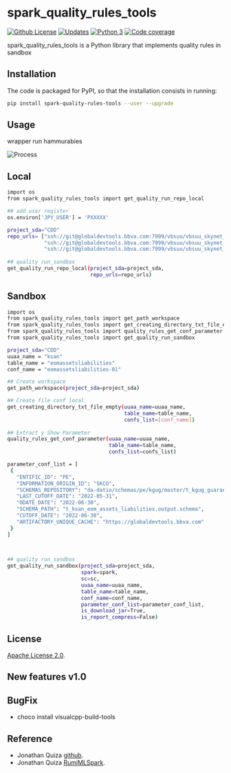 # spark_quality_rules_tools

[![Github License](https://img.shields.io/badge/License-Apache%202.0-blue.svg)](https://opensource.org/licenses/Apache-2.0)
[![Updates](https://pyup.io/repos/github/woctezuma/google-colab-transfer/shield.svg)](pyup)
[![Python 3](https://pyup.io/repos/github/woctezuma/google-colab-transfer/python-3-shield.svg)](pyup)
[![Code coverage](https://codecov.io/gh/woctezuma/google-colab-transfer/branch/master/graph/badge.svg)](codecov)

spark_quality_rules_tools is a Python library that implements quality rules in sandbox

## Installation

The code is packaged for PyPI, so that the installation consists in running:

```sh
pip install spark-quality-rules-tools --user --upgrade
```

## Usage

wrapper run hammurabies

![Process](./spark_quality_rules_tools/utils/external/folder_process.png)

## Local

```sh
import os
from spark_quality_rules_tools import get_quality_run_repo_local

## add user register
os.environ['JPY_USER'] = 'PXXXXX'

project_sda="CDD"
repo_urls= ["ssh://git@globaldevtools.bbva.com:7999/vbsuu/vbsuu_skynet_products_services_administration.git",
            "ssh://git@globaldevtools.bbva.com:7999/vbsuu/vbsuu_skynet_xdkq.git",
            "ssh://git@globaldevtools.bbva.com:7999/vbsuu/vbsuu_skynet_risk.git"]
            
## quality run_sandbox
get_quality_run_repo_local(project_sda=project_sda,
                           repo_urls=repo_urls)

```

## Sandbox

```sh
import os
from spark_quality_rules_tools import get_path_workspace
from spark_quality_rules_tools import get_creating_directory_txt_file_empty
from spark_quality_rules_tools import quality_rules_get_conf_parameter
from spark_quality_rules_tools import get_quality_run_sandbox

project_sda="CDD"
uuaa_name = "ksan"
table_name = "eomassetsliabilities"
conf_name = "eomassetsliabilities-01"

## Create workspace
get_path_workspace(project_sda=project_sda)

## Create file conf local
get_creating_directory_txt_file_empty(uuaa_name=uuaa_name,
                                      table_name=table_name,
                                      confs_list=[conf_name])
                                      
## Extract y Show Parameter                                 
quality_rules_get_conf_parameter(uuaa_name=uuaa_name,
                                 table_name=table_name,
                                 confs_list=confs_list)

parameter_conf_list = [
 {
   "ENTIFIC_ID": "PE",
   "INFORMATION_ORIGIN_ID": "SKCO",
   "SCHEMAS_REPOSITORY": "da-datio/schemas/pe/kgug/master/t_kgug_guarantees/latest/",
   "LAST_CUTOFF_DATE": "2022-05-31",
   "ODATE_DATE": "2022-06-30",
   "SCHEMA_PATH": "t_ksan_eom_assets_liabilities.output.schema",
   "CUTOFF_DATE": "2022-06-30",
   "ARTIFACTORY_UNIQUE_CACHE": "https://globaldevtools.bbva.com"
 }
]


                                 
## quality run_sandbox
get_quality_run_sandbox(project_sda=project_sda,
                        spark=spark,
                        sc=sc,
                        uuaa_name=uuaa_name,
                        table_name=table_name,
                        conf_name=conf_name,
                        parameter_conf_list=parameter_conf_list,
                        is_download_jar=True,
                        is_report_compress=False)

```

## License

[Apache License 2.0](https://www.dropbox.com/s/8t6xtgk06o3ij61/LICENSE?dl=0).

## New features v1.0

## BugFix

- choco install visualcpp-build-tools

## Reference

- Jonathan Quiza [github](https://github.com/jonaqp).
- Jonathan Quiza [RumiMLSpark](http://rumi-ml.herokuapp.com/).
